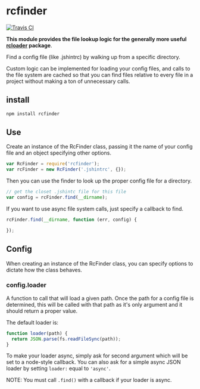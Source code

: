 # rcfinder

[![Travis CI](https://travis-ci.org/spalger/rcfinder.svg)](https://travis-ci.org/spalger/rcfinder)

**This module provides the file lookup logic for the generally more useful [rcloader](https://www.npmjs.org/package/rcloader) package**.

Find a config file (like .jshintrc) by walking up from a specific directory.

Custom logic can be implemented for loading your config files, and calls to
the file system are cached so that you can find files relative to every file
in a project without making a ton of unnecessary calls.

## install
```js
npm install rcfinder
```

## Use
Create an instance of the RcFinder class, passing it the name of your config file and an object specifying other options.

```js
var RcFinder = require('rcfinder');
var rcFinder = new RcFinder('.jshintrc', {});
```

Then you can use the finder to look up the proper config file for a directory.
```js
// get the closet .jshintc file for this file
var config = rcFinder.find(__dirname);
```

If you want to use async file system calls, just specify a callback to find.
```js
rcFinder.find(__dirname, function (err, config) {

});
```

## Config
When creating an instance of the RcFinder class, you can specify options to dictate how the class behaves.
### config.loader
A function to call that will load a given path. Once the path for a config file is determined, this will be called with that path as it's only argument and it should return a proper value.

The default loader is:
```js
function loader(path) {
  return JSON.parse(fs.readFileSync(path));
}
```

To make your loader async, simply ask for second argument which will be set to a node-style callback. You can also ask for a simple async JSON loader by setting `loader:` equal to `'async'`.

NOTE:  You must call `.find()` with a callback if your loader is async.
